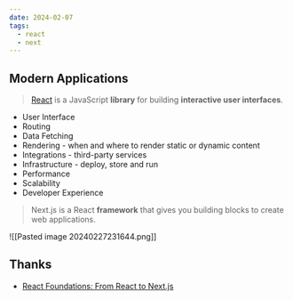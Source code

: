 ```yaml
---
date: 2024-02-07
tags:
  - react
  - next
---
```


## Modern Applications

> [React](https://react.dev/) is a JavaScript **library** for building **interactive user interfaces**.


- User Interface
- Routing
- Data Fetching
- Rendering - when and where to render static or dynamic content
- Integrations - third-party services
- Infrastructure - deploy, store and run
- Performance
- Scalability
- Developer Experience

 
> Next.js is a React **framework** that gives you building blocks to create web applications.

![[Pasted image 20240227231644.png]]


## Thanks

- [React Foundations: From React to Next.js](https://nextjs.org/learn/react-foundations/from-react-to-nextjs)

